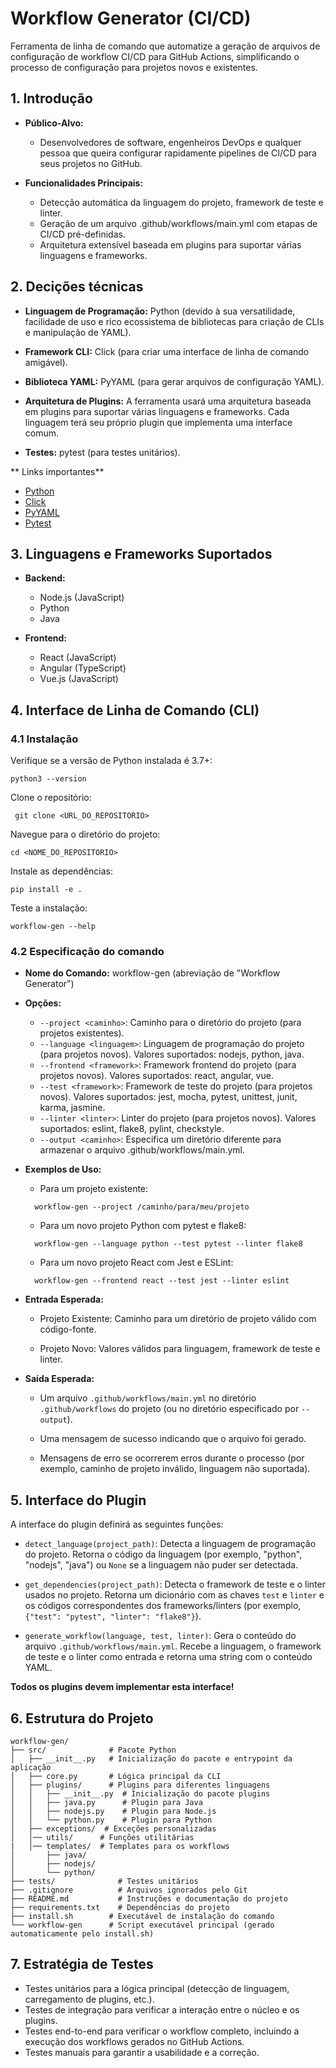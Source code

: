 # Workflow Generator (CI/CD)

Ferramenta de linha de comando que automatize a geração de arquivos de configuração de workflow CI/CD para GitHub Actions, simplificando o processo de configuração para projetos novos e existentes.

## 1. Introdução

- **Público-Alvo:**

  - Desenvolvedores de software, engenheiros DevOps e qualquer pessoa que queira configurar rapidamente pipelines de CI/CD para seus projetos no GitHub.

- **Funcionalidades Principais:**
  - Detecção automática da linguagem do projeto, framework de teste e linter.
  - Geração de um arquivo .github/workflows/main.yml com etapas de CI/CD pré-definidas.
  - Arquitetura extensível baseada em plugins para suportar várias linguagens e frameworks.

## 2. Decições técnicas

- **Linguagem de Programação:** Python (devido à sua versatilidade, facilidade de uso e rico ecossistema de bibliotecas para criação de CLIs e manipulação de YAML).

- **Framework CLI:** Click (para criar uma interface de linha de comando amigável).

- **Biblioteca YAML:** PyYAML (para gerar arquivos de configuração YAML).

- **Arquitetura de Plugins:** A ferramenta usará uma arquitetura baseada em plugins para suportar várias linguagens e frameworks. Cada linguagem terá seu próprio plugin que implementa uma interface comum.

- **Testes:** pytest (para testes unitários).

** Links importantes**

- [Python](https://www.python.org/)
- [Click](https://click.palletsprojects.com/en/stable/)
- [PyYAML](https://pyyaml.org/wiki/PyYAMLDocumentation)
- [Pytest](https://docs.pytest.org/en/stable/)

## 3. Linguagens e Frameworks Suportados

- **Backend:**
  - Node.js (JavaScript)
  - Python
  - Java

- **Frontend:**
  - React (JavaScript)
  - Angular (TypeScript)
  - Vue.js (JavaScript)

## 4. Interface de Linha de Comando (CLI)

### 4.1 Instalação

Verifique se a versão de Python instalada é 3.7+:

  ```
  python3 --version
  ```

Clone o repositório:

  ```
   git clone <URL_DO_REPOSITORIO>
  ```

Navegue para o diretório do projeto:

  ```
  cd <NOME_DO_REPOSITORIO>
  ```

Instale as dependências:

  ```
  pip install -e .
  ```

Teste a instalação:

  ```
  workflow-gen --help
  ```

### 4.2 Especificação do comando

- **Nome do Comando:** workflow-gen (abreviação de "Workflow Generator")

- **Opções:**
  - `--project <caminho>`: Caminho para o diretório do projeto (para projetos existentes).
  - `--language <linguagem>`: Linguagem de programação do projeto (para projetos novos). Valores suportados: nodejs, python, java.
  - `--frontend <framework>`: Framework frontend do projeto (para projetos novos). Valores suportados: react, angular, vue.
  - `--test <framework>`: Framework de teste do projeto (para projetos novos). Valores suportados: jest, mocha, pytest, unittest, junit, karma, jasmine.
  - `--linter <linter>`: Linter do projeto (para projetos novos). Valores suportados: eslint, flake8, pylint, checkstyle.
  - `--output <caminho>`: Especifica um diretório diferente para armazenar o arquivo .github/workflows/main.yml.

- **Exemplos de Uso:**

  - Para um projeto existente:

  ```
    workflow-gen --project /caminho/para/meu/projeto
  ```

  - Para um novo projeto Python com pytest e flake8:

  ```
    workflow-gen --language python --test pytest --linter flake8
  ```

  - Para um novo projeto React com Jest e ESLint:

  ```
    workflow-gen --frontend react --test jest --linter eslint
  ```

- **Entrada Esperada:**

  - Projeto Existente: Caminho para um diretório de projeto válido com código-fonte.

  - Projeto Novo: Valores válidos para linguagem, framework de teste e linter.

- **Saída Esperada:**

  - Um arquivo `.github/workflows/main.yml` no diretório `.github/workflows` do projeto (ou no diretório especificado por `--output`).

  - Uma mensagem de sucesso indicando que o arquivo foi gerado.

  - Mensagens de erro se ocorrerem erros durante o processo (por exemplo, caminho de projeto inválido, linguagem não suportada).

## 5. Interface do Plugin

A interface do plugin definirá as seguintes funções:

- `detect_language(project_path)`: Detecta a linguagem de programação do projeto. Retorna o código da linguagem (por exemplo, "python", "nodejs", "java") ou `None` se a linguagem não puder ser detectada.

- `get_dependencies(project_path)`: Detecta o framework de teste e o linter usados no projeto. Retorna um dicionário com as chaves `test` e `linter` e os códigos correspondentes dos frameworks/linters (por exemplo, `{"test": "pytest", "linter": "flake8"}`).

- `generate_workflow(language, test, linter)`: Gera o conteúdo do arquivo `.github/workflows/main.yml`. Recebe a linguagem, o framework de teste e o linter como entrada e retorna uma string com o conteúdo YAML.

**Todos os plugins devem implementar esta interface!**

## 6. Estrutura do Projeto

```
workflow-gen/
├── src/              # Pacote Python
│   ├── __init__.py   # Inicialização do pacote e entrypoint da aplicação
│   ├── core.py       # Lógica principal da CLI
│   ├── plugins/      # Plugins para diferentes linguagens
│   │   ├── __init__.py  # Inicialização do pacote plugins
│   │   ├── java.py      # Plugin para Java
│   │   ├── nodejs.py    # Plugin para Node.js
│   │   └── python.py    # Plugin para Python
│   ├── exceptions/  # Exceções personalizadas
│   │── utils/      # Funções utilitárias
|   │── templates/  # Templates para os workflows
│       ├── java/
│       ├── nodejs/
│       └── python/
├── tests/              # Testes unitários
├── .gitignore          # Arquivos ignorados pelo Git
├── README.md           # Instruções e documentação do projeto
├── requirements.txt    # Dependências do projeto
├── install.sh        # Executável de instalação do comando
└── workflow-gen      # Script executável principal (gerado automaticamente pelo install.sh)
```

## 7. Estratégia de Testes

- Testes unitários para a lógica principal (detecção de linguagem, carregamento de plugins, etc.).
- Testes de integração para verificar a interação entre o núcleo e os plugins.
- Testes end-to-end para verificar o workflow completo, incluindo a execução dos workflows gerados no GitHub Actions.
- Testes manuais para garantir a usabilidade e a correção.
